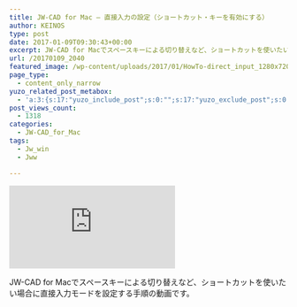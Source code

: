 ```yaml
---
title: JW-CAD for Mac – 直接入力の設定（ショートカット・キーを有効にする）
author: KEINOS
type: post
date: 2017-01-09T09:30:43+00:00
excerpt: JW-CAD for Macでスペースキーによる切り替えなど、ショートカットを使いたい場合に直接入力モードを設定する手順の動画です。
url: /20170109_2040
featured_image: /wp-content/uploads/2017/01/HowTo-direct_input_1280x720.png
page_type:
  - content_only_narrow
yuzo_related_post_metabox:
  - 'a:3:{s:17:"yuzo_include_post";s:0:"";s:17:"yuzo_exclude_post";s:0:"";s:21:"yuzo_disabled_related";N;}'
post_views_count:
  - 1318
categories:
  - JW-CAD_for_Mac
tags:
  - Jw_win
  - Jww

---
```

<div id="ytWrapper">
  <iframe id="ytContent" src="https://www.youtube-nocookie.com/embed/_KORwAz27NM" frameborder="0" allowfullscreen></iframe>
</div>

JW-CAD for Macでスペースキーによる切り替えなど、ショートカットを使いたい場合に直接入力モードを設定する手順の動画です。
